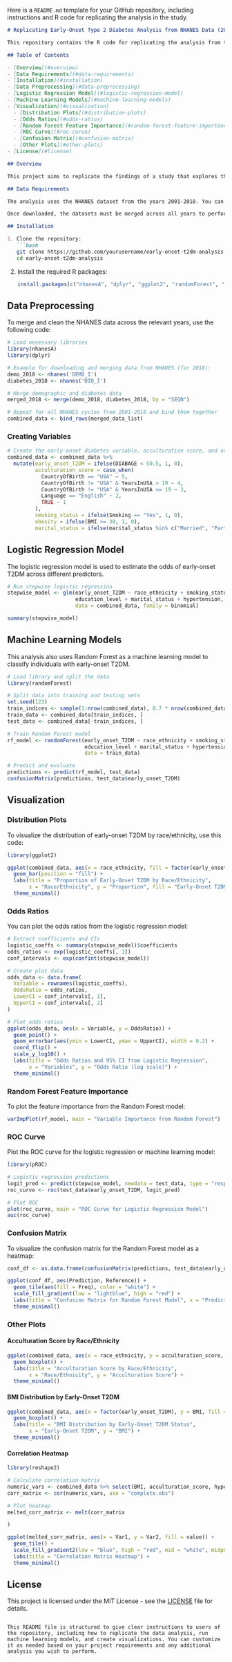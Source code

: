 Here is a `README.md` template for your GitHub repository, including instructions and R code for replicating the analysis in the study.

```md
# Replicating Early-Onset Type 2 Diabetes Analysis from NHANES Data (2001-2018)

This repository contains the R code for replicating the analysis from the paper: **Race/Ethnicity and Other Predictors of Early-Onset Type 2 Diabetes Mellitus in the US Population**. The analysis uses data from the National Health and Nutrition Examination Survey (NHANES) from 2001 to 2018 to estimate the prevalence of early-onset type 2 diabetes (T2DM) and identify associated predictors using logistic regression and machine learning techniques.

## Table of Contents

- [Overview](#overview)
- [Data Requirements](#data-requirements)
- [Installation](#installation)
- [Data Preprocessing](#data-preprocessing)
- [Logistic Regression Model](#logistic-regression-model)
- [Machine Learning Models](#machine-learning-models)
- [Visualization](#visualization)
  - [Distribution Plots](#distribution-plots)
  - [Odds Ratios](#odds-ratios)
  - [Random Forest Feature Importance](#random-forest-feature-importance)
  - [ROC Curve](#roc-curve)
  - [Confusion Matrix](#confusion-matrix)
  - [Other Plots](#other-plots)
- [License](#license)

## Overview

This project aims to replicate the findings of a study that explores the relationship between race/ethnicity, socioeconomic factors, and early-onset type 2 diabetes. The study uses a combination of statistical (logistic regression) and machine learning models to predict early-onset T2DM.

## Data Requirements

The analysis uses the NHANES dataset from the years 2001-2018. You can download the data from [NHANES website](https://www.cdc.gov/nchs/nhanes/index.htm). The specific datasets required include demographic information (`DEMO`), diabetes diagnosis (`DIQ`), and variables such as BMI, acculturation, smoking status, and more.

Once downloaded, the datasets must be merged across all years to perform the analysis.

## Installation

1. Clone the repository:
   ```bash
   git clone https://github.com/yourusername/early-onset-t2dm-analysis.git
   cd early-onset-t2dm-analysis
   ```

2. Install the required R packages:
   ```r
   install.packages(c("nhanesA", "dplyr", "ggplot2", "randomForest", "pROC", "caret", "reshape2"))
   ```

## Data Preprocessing

To merge and clean the NHANES data across the relevant years, use the following code:

```r
# Load necessary libraries
library(nhanesA)
library(dplyr)

# Example for downloading and merging data from NHANES (for 2018):
demo_2018 <- nhanes('DEMO_I')
diabetes_2018 <- nhanes('DIQ_I')

# Merge demographic and diabetes data
merged_2018 <- merge(demo_2018, diabetes_2018, by = "SEQN")

# Repeat for all NHANES cycles from 2001-2018 and bind them together
combined_data <- bind_rows(merged_data_list)
```

### Creating Variables

```r
# Create the early-onset diabetes variable, acculturation score, and other predictors
combined_data <- combined_data %>%
  mutate(early_onset_T2DM = ifelse(DIABAGE < 50.5, 1, 0),
         acculturation_score = case_when(
           CountryOfBirth == "USA" ~ 5,
           CountryOfBirth != "USA" & YearsInUSA > 19 ~ 4,
           CountryOfBirth != "USA" & YearsInUSA <= 19 ~ 3,
           Language == "English" ~ 2,
           TRUE ~ 1
         ),
         smoking_status = ifelse(Smoking == "Yes", 1, 0),
         obesity = ifelse(BMI >= 30, 1, 0),
         marital_status = ifelse(marital_status %in% c("Married", "Partnered"), "Married", "Single"))
```

## Logistic Regression Model

The logistic regression model is used to estimate the odds of early-onset T2DM across different predictors.

```r
# Run stepwise logistic regression
stepwise_model <- glm(early_onset_T2DM ~ race_ethnicity + smoking_status + obesity + acculturation_score +
                      education_level + marital_status + hypertension, 
                      data = combined_data, family = binomial)

summary(stepwise_model)
```

## Machine Learning Models

This analysis also uses Random Forest as a machine learning model to classify individuals with early-onset T2DM.

```r
# Load library and split the data
library(randomForest)

# Split data into training and testing sets
set.seed(123)
train_indices <- sample(1:nrow(combined_data), 0.7 * nrow(combined_data))
train_data <- combined_data[train_indices, ]
test_data <- combined_data[-train_indices, ]

# Train Random Forest model
rf_model <- randomForest(early_onset_T2DM ~ race_ethnicity + smoking_status + obesity + acculturation_score +
                         education_level + marital_status + hypertension, 
                         data = train_data)

# Predict and evaluate
predictions <- predict(rf_model, test_data)
confusionMatrix(predictions, test_data$early_onset_T2DM)
```

## Visualization

### Distribution Plots

To visualize the distribution of early-onset T2DM by race/ethnicity, use this code:

```r
library(ggplot2)

ggplot(combined_data, aes(x = race_ethnicity, fill = factor(early_onset_T2DM))) +
  geom_bar(position = "fill") +
  labs(title = "Proportion of Early-Onset T2DM by Race/Ethnicity",
       x = "Race/Ethnicity", y = "Proportion", fill = "Early-Onset T2DM") +
  theme_minimal()
```

### Odds Ratios

You can plot the odds ratios from the logistic regression model:

```r
# Extract coefficients and CIs
logistic_coeffs <- summary(stepwise_model)$coefficients
odds_ratios <- exp(logistic_coeffs[, 1])
conf_intervals <- exp(confint(stepwise_model))

# Create plot data
odds_data <- data.frame(
  Variable = rownames(logistic_coeffs),
  OddsRatio = odds_ratios,
  LowerCI = conf_intervals[, 1],
  UpperCI = conf_intervals[, 2]
)

# Plot odds ratios
ggplot(odds_data, aes(x = Variable, y = OddsRatio)) +
  geom_point() +
  geom_errorbar(aes(ymin = LowerCI, ymax = UpperCI), width = 0.2) +
  coord_flip() +
  scale_y_log10() +
  labs(title = "Odds Ratios and 95% CI from Logistic Regression",
       x = "Variables", y = "Odds Ratio (log scale)") +
  theme_minimal()
```

### Random Forest Feature Importance

To plot the feature importance from the Random Forest model:

```r
varImpPlot(rf_model, main = "Variable Importance from Random Forest")
```

### ROC Curve

Plot the ROC curve for the logistic regression or machine learning model:

```r
library(pROC)

# Logistic regression predictions
logit_pred <- predict(stepwise_model, newdata = test_data, type = "response")
roc_curve <- roc(test_data$early_onset_T2DM, logit_pred)

# Plot ROC
plot(roc_curve, main = "ROC Curve for Logistic Regression Model")
auc(roc_curve)
```

### Confusion Matrix

To visualize the confusion matrix for the Random Forest model as a heatmap:

```r
conf_df <- as.data.frame(confusionMatrix(predictions, test_data$early_onset_T2DM)$table)

ggplot(conf_df, aes(Prediction, Reference)) +
  geom_tile(aes(fill = Freq), color = "white") +
  scale_fill_gradient(low = "lightblue", high = "red") +
  labs(title = "Confusion Matrix for Random Forest Model", x = "Predicted", y = "Actual") +
  theme_minimal()
```

### Other Plots

#### Acculturation Score by Race/Ethnicity

```r
ggplot(combined_data, aes(x = race_ethnicity, y = acculturation_score, fill = race_ethnicity)) +
  geom_boxplot() +
  labs(title = "Acculturation Score by Race/Ethnicity",
       x = "Race/Ethnicity", y = "Acculturation Score") +
  theme_minimal()
```

#### BMI Distribution by Early-Onset T2DM

```r
ggplot(combined_data, aes(x = factor(early_onset_T2DM), y = BMI, fill = factor(early_onset_T2DM))) +
  geom_boxplot() +
  labs(title = "BMI Distribution by Early-Onset T2DM Status",
       x = "Early-Onset T2DM", y = "BMI") +
  theme_minimal()
```

#### Correlation Heatmap

```r
library(reshape2)

# Calculate correlation matrix
numeric_vars <- combined_data %>% select(BMI, acculturation_score, hypertension, smoking_status)
corr_matrix <- cor(numeric_vars, use = "complete.obs")

# Plot heatmap
melted_corr_matrix <- melt(corr_matrix

)

ggplot(melted_corr_matrix, aes(x = Var1, y = Var2, fill = value)) +
  geom_tile() +
  scale_fill_gradient2(low = "blue", high = "red", mid = "white", midpoint = 0) +
  labs(title = "Correlation Matrix Heatmap") +
  theme_minimal()
```

## License

This project is licensed under the MIT License - see the [LICENSE](LICENSE) file for details.
```

This README file is structured to give clear instructions to users of the repository, including how to replicate the data analysis, run machine learning models, and create visualizations. You can customize it as needed based on your project requirements and any additional analysis you wish to perform.
